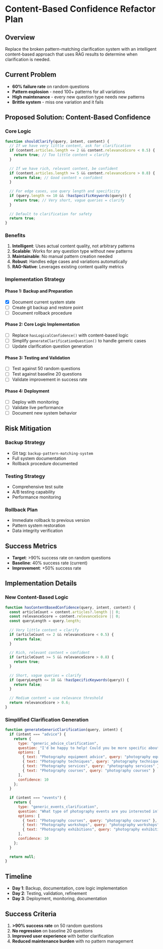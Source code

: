 # Content-Based Confidence Refactor Plan

## Overview
Replace the broken pattern-matching clarification system with an intelligent content-based approach that uses RAG results to determine when clarification is needed.

## Current Problem
- **60% failure rate** on random questions
- **Pattern explosion** - need 100+ patterns for all variations
- **High maintenance** - every new question type needs new patterns
- **Brittle system** - miss one variation and it fails

## Proposed Solution: Content-Based Confidence

### Core Logic
```javascript
function shouldClarify(query, intent, content) {
  // If we have very little content, ask for clarification
  if (content.articles.length <= 2 && content.relevanceScore < 0.5) {
    return true; // Too little content = clarify
  }
  
  // If we have rich, relevant content, be confident
  if (content.articles.length >= 5 && content.relevanceScore > 0.8) {
    return false; // Good content = confident
  }
  
  // For edge cases, use query length and specificity
  if (query.length <= 10 && !hasSpecificKeywords(query)) {
    return true; // Very short, vague queries = clarify
  }
  
  // Default to clarification for safety
  return true;
}
```

### Benefits
1. **Intelligent**: Uses actual content quality, not arbitrary patterns
2. **Scalable**: Works for any question type without new patterns
3. **Maintainable**: No manual pattern creation needed
4. **Robust**: Handles edge cases and variations automatically
5. **RAG-Native**: Leverages existing content quality metrics

### Implementation Strategy

#### Phase 1: Backup and Preparation
- [x] Document current system state
- [ ] Create git backup and restore point
- [ ] Document rollback procedure

#### Phase 2: Core Logic Implementation
- [ ] Replace `hasLogicalConfidence()` with content-based logic
- [ ] Simplify `generateClarificationQuestion()` to handle generic cases
- [ ] Update clarification question generation

#### Phase 3: Testing and Validation
- [ ] Test against 50 random questions
- [ ] Test against baseline 20 questions
- [ ] Validate improvement in success rate

#### Phase 4: Deployment
- [ ] Deploy with monitoring
- [ ] Validate live performance
- [ ] Document new system behavior

## Risk Mitigation

### Backup Strategy
- Git tag: `backup-pattern-matching-system`
- Full system documentation
- Rollback procedure documented

### Testing Strategy
- Comprehensive test suite
- A/B testing capability
- Performance monitoring

### Rollback Plan
- Immediate rollback to previous version
- Pattern system restoration
- Data integrity verification

## Success Metrics
- **Target**: >90% success rate on random questions
- **Baseline**: 40% success rate (current)
- **Improvement**: +50% success rate

## Implementation Details

### New Content-Based Logic
```javascript
function hasContentBasedConfidence(query, intent, content) {
  const articleCount = content.articles?.length || 0;
  const relevanceScore = content.relevanceScore || 0;
  const queryLength = query.length;
  
  // Very little content = clarify
  if (articleCount <= 2 && relevanceScore < 0.5) {
    return false;
  }
  
  // Rich, relevant content = confident
  if (articleCount >= 5 && relevanceScore > 0.8) {
    return true;
  }
  
  // Short, vague queries = clarify
  if (queryLength <= 10 && !hasSpecificKeywords(query)) {
    return false;
  }
  
  // Medium content = use relevance threshold
  return relevanceScore > 0.6;
}
```

### Simplified Clarification Generation
```javascript
function generateGenericClarification(query, intent) {
  if (intent === "advice") {
    return {
      type: "generic_advice_clarification",
      question: "I'd be happy to help! Could you be more specific about what you're looking for?",
      options: [
        { text: "Photography equipment advice", query: "photography equipment advice" },
        { text: "Photography techniques", query: "photography techniques" },
        { text: "Photography services", query: "photography services" },
        { text: "Photography courses", query: "photography courses" }
      ],
      confidence: 10
    };
  }
  
  if (intent === "events") {
    return {
      type: "generic_events_clarification", 
      question: "What type of photography events are you interested in?",
      options: [
        { text: "Photography courses", query: "photography courses" },
        { text: "Photography workshops", query: "photography workshops" },
        { text: "Photography exhibitions", query: "photography exhibitions" }
      ],
      confidence: 10
    };
  }
  
  return null;
}
```

## Timeline
- **Day 1**: Backup, documentation, core logic implementation
- **Day 2**: Testing, validation, refinement
- **Day 3**: Deployment, monitoring, documentation

## Success Criteria
1. **>90% success rate** on 50 random questions
2. **No regression** on baseline 20 questions
3. **Improved user experience** with better clarification
4. **Reduced maintenance burden** with no pattern management
